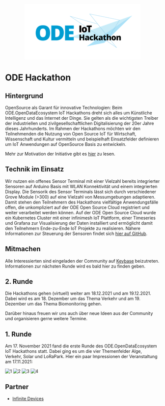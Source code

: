 <p align="center"><img src="2.png" alt="ODE IoT Hackathon"></p>

# ODE Hackathon
## Hintergrund
OpenSource als Garant für innovative Technologien: Beim ODE.OpenDataEcosystem IoT Hackathons dreht sich alles um Künstliche Intelligenz und das Internet der Dinge. Sie gelten als die wichtigsten Treiber der industriellen und zivilgesellschaftlichen Digitalisierung der 20er Jahre dieses Jahrhunderts. Im Rahmen der Hackathons möchten wir den Teilnehmenden die Nutzung von Open Source IoT für Wirtschaft, Wissenschaft und Kultur vermitteln und beispielhaft Einsatzfelder definieren um IoT Anwendungen auf OpenSource Basis zu entwickeln.

Mehr zur Motivation der Initiative gibt es [hier](https://it-tech-up.de/it-strategie/data) zu lesen.

## Technik im Einsatz
Wir nutzen ein offenes Sensor Terminal mit einer Vielzahl bereits integrierter Sensoren auf Arduino Basis mit WLAN Konnektivität und einem integrierten Display. Die Sensorik des Sensor Terminals lässt sich durch verschiedener Grove Module (>300) auf eine Vielzahl von Messumgebungen adaptieren. Damit stehen den Teilnehmern des Hackathons vielfältige Anwendungsfälle offen, die unkompliziert auf der ODE Open Source Cloud registriert und weiter verarbeitet werden können. Auf der ODE Open Source Cloud wurde ein Kubernetes Cluster mit einer infinimesh IoT Plattform, einer Timeseries und Grafana zur Visualisierung der Daten installiert und ermöglicht damit den Teilnehmern Ende-zu-Ende IoT Projekte zu realisieren. Nähere Informationen zur Steuerung der Sensoren findet sich [hier auf GitHub](https://github.com/infinimesh/sensorterminal-quickstart).

## Mitmachen
Alle Interessierten sind eingeladen der Community auf [Keybase](https://keybase.io/team/ode_hackathon) beizutreten. Informationen zur nächsten Runde wird es bald hier zu finden geben.

## 2. Runde
Die Hackathons gehen (virtuell) weiter am 18.12.2021 und am 19.12.2021. Dabei wird es am 18. Dezember um das Thema Verkehr und am 19. Dezember um das Thema Biomonitoring gehen.

Darüber hinaus freuen wir uns auch über neue Ideen aus der Community und organisieren gerne weitere Termine.

## 1. Runde
Am 17. November 2021 fand die erste Runde des ODE.OpenDataEcosystem IoT Hackathons statt. Dabei ging es um die vier Themenfelder Alge, Verkehr, Solar und LoRaPark.
Hier ein paar Impressionen der Veranstaltung am 17.11.2021:

![1](ODE-IOT_1.14.1.jpg)
![2](ODE-IOT_1.8.1.jpg)
![3](ODE-IOT_1.10.1.jpg)
![4](ODE-IOT_1.11.1.jpg)

## Partner
* [Infinite Devices](https://www.infinitedevices.io/)

